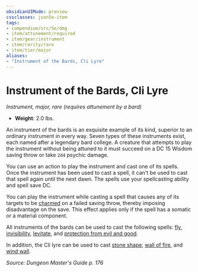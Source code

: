 ```yaml
---
obsidianUIMode: preview
cssclasses: json5e-item
tags:
- compendium/src/5e/dmg
- item/attunement/required
- item/gear/instrument
- item/rarity/rare
- item/tier/major
aliases: 
- "Instrument of the Bards, Cli Lyre"
---
```

# Instrument of the Bards, Cli Lyre
*Instrument, major, rare (requires attunement by a bard)*  

- **Weight**: 2.0 lbs.

An instrument of the bards is an exquisite example of its kind, superior to an ordinary instrument in every way. Seven types of these instruments exist, each named after a legendary bard college. A creature that attempts to play the instrument without being attuned to it must succeed on a DC 15 Wisdom saving throw or take `2d4` psychic damage.

You can use an action to play the instrument and cast one of its spells. Once the instrument has been used to cast a spell, it can't be used to cast that spell again until the next dawn. The spells use your spellcasting ability and spell save DC.

You can play the instrument while casting a spell that causes any of its targets to be [charmed](/Systems/5e/rules/conditions.md#charmed) on a failed saving throw, thereby imposing disadvantage on the save. This effect applies only if the spell has a somatic or a material component.

All instruments of the bards can be used to cast the following spells: [fly](/Systems/5e/spells/fly.md), [invisibility](/Systems/5e/spells/invisibility.md), [levitate](/Systems/5e/spells/levitate.md), and [protection from evil and good](/Systems/5e/spells/protection-from-evil-and-good.md).

In addition, the Cli lyre can be used to cast [stone shape](/Systems/5e/spells/stone-shape.md), [wall of fire](/Systems/5e/spells/wall-of-fire.md), and [wind wall](/Systems/5e/spells/wind-wall.md).

*Source: Dungeon Master's Guide p. 176*
